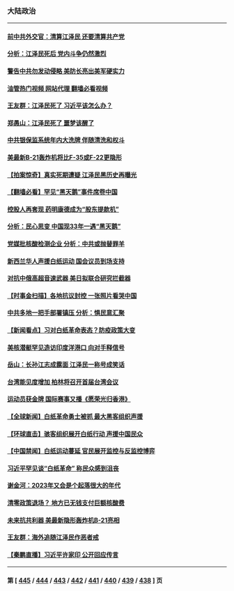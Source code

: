 ### 大陆政治
---
#### [前中共外交官：清算江泽民 还要清算共产党](../../pages/ncid277/n13878491.md?12050845) 
#### [分析：江泽民死后 党内斗争仍然激烈](../../pages/ncid277/n13878080.md?12050845) 
#### [警告中共勿发动侵略 美防长亮出美军硬实力](../../pages/ncid277/n13878438.md?12050845) 
#### [油管热门视频 网站代理 翻墙必看视频](http://138.2.39.72:81/youtube.html?epic-marker?12050845)
#### [王友群：江泽民死了 习近平该怎么办？](../../pages/ncid277/n13878298.md?12050845) 
#### [郑愚山：江泽民死了 噩梦该醒了](../../pages/ncid277/n13878243.md?12050845) 
#### [中共银保监系统年内大洗牌 伴随清洗和权斗](../../pages/ncid277/n13878280.md?12050845) 
#### [美最新B-21轰炸机将比F-35或F-22更隐形](../../pages/ncid277/n13878027.md?12050845) 
#### [【拍案惊奇】真实死期遭疑 江泽民黑历史再曝光](../../pages/ncid277/n13878028.md?12050845) 
#### [【翻墙必看】罕见“黑天鹅”事件席卷中国](../../pages/ncid277/n13878166.md?12050845) 
#### [控股人再套现 药明康德成为“股东提款机”](../../pages/ncid277/n13878140.md?12050845) 
#### [分析：民心思变 中国现33年一遇“黑天鹅”](../../pages/ncid277/n13877719.md?12050845) 
#### [党媒批核酸检测企业 分析：中共或抛替罪羊](../../pages/ncid277/n13878089.md?12050845) 
#### [新西兰华人声援白纸运动 国会议员到场支持](../../pages/ncid277/n13878098.md?12050845) 
#### [对抗中俄高超音速武器 美日拟联合研究拦截器](../../pages/ncid277/n13878095.md?12050845) 
#### [【时事金扫描】各地抗议封控 一张照片看哭中国](../../pages/ncid277/n13878025.md?12050845) 
#### [中共多地一把手部署镇压 分析：惧民意汇聚](../../pages/ncid277/n13878085.md?12050845) 
#### [【新闻看点】习对白纸革命表态？防疫政策大变](../../pages/ncid277/n13877672.md?12050845) 
#### [美核潜艇罕见造访印度洋港口 向对手释信号](../../pages/ncid277/n13878029.md?12050845) 
#### [岳山：长孙江志成露面 江泽民一称号成笑话](../../pages/ncid277/n13877969.md?12050845) 
#### [台湾能见度增加 柏林将召开首届台湾会议](../../pages/ncid277/n13877997.md?12050845) 
#### [运动员获金牌 国际赛事又播《愿荣光归香港》](../../pages/ncid277/n13877945.md?12050845) 
#### [【全球新闻】白纸革命勇士被抓 最大黑客组织声援](../../pages/ncid277/n13877932.md?12050845) 
#### [【环球直击】骇客组织展开白纸行动 声援中国民众](../../pages/ncid277/n13877676.md?12050845) 
#### [【中国禁闻】白纸运动蔓延 官民展开监控与反监控博弈](../../pages/ncid277/n13877692.md?12050845) 
#### [习近平罕见谈“白纸革命” 称民众感到沮丧](../../pages/ncid277/n13877901.md?12050845) 
#### [谢金河：2023年又会是个起落很大的年代](../../pages/ncid277/n13877870.md?12050845) 
#### [清零政策退场？ 地方已无钱支付巨额核酸费](../../pages/ncid277/n13877664.md?12050845) 
#### [未来抗共利器 美最新隐形轰炸机B-21亮相](../../pages/ncid277/n13877758.md?12050845) 
#### [王友群：海外追随江泽民作恶者戒](../../pages/ncid277/n13877699.md?12050845) 
#### [【秦鹏直播】习近平许家印 公开回应传言](../../pages/ncid277/n13877696.md?12050845) 

---
#### 第 [ [445](./445.md?12050845) / [444](./444.md?12050845) / [443](./443.md?12050845) / [442](./442.md?12050845) / [441](./441.md?12050845) / [440](./440.md?12050845) / [439](./439.md?12050845) / [438](./438.md?12050845) ] 页
